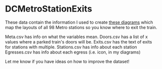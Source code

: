 # DCMetroStationExits

These data contain the information I used to create [these diagrams](https://www.reddit.com/r/washingtondc/comments/15mbos4/i_mapped_the_layouts_of_all_98_metro_stations_so/) which map the layouts of all 98 Metro stations so you know where to exit the train.

Meta.csv has info on what the variables mean.
Doors.csv has a list of x values where a parked train's doors will be.
Exits.csv has the text of exits for stations with multiple.
Stations.csv has info about each station
Egresses.csv has info about each egress (i.e. icon, in my diagrams)

Let me know if you have ideas on how to improve the dataset!

